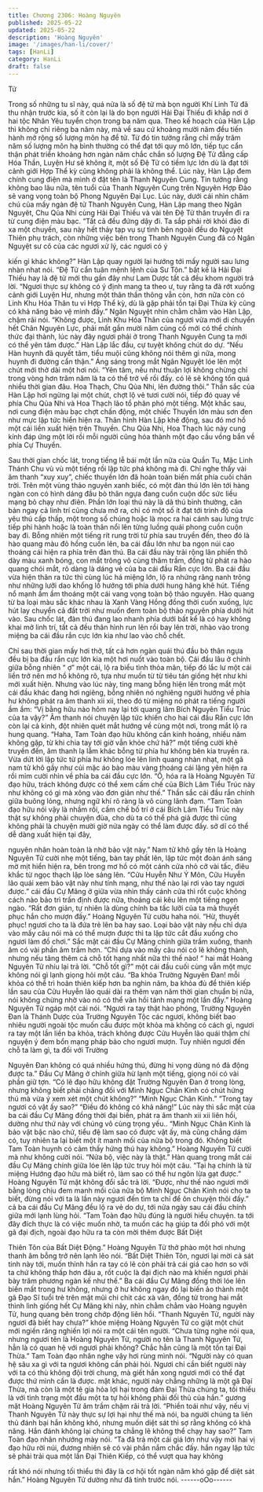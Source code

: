 ```yaml
---
title: Chương 2306: Hoàng Nguyên
published: 2025-05-22
updated: 2025-05-22
description: 'Hoàng Nguyên'
image: '/images/han-li/cover/'
tags: [HanLi]
category: HanLi
draft: false
---
```


Tử

Trong số những tu sĩ này, quá nửa là số đệ tử mà bọn người Khí
Linh Tử đã thu nhận trước kia, số ít còn lại là do bọn người Hải
Đại Thiếu đi khắp nơi ở hai tộc Nhân Yêu tuyển chọn trong ba
năm qua.
Theo kế hoạch của Hàn Lập thì không chỉ riêng ba năm này, mà
về sau cứ khoảng mười năm đều tiến hành mở rộng số lượng
môn hạ để tử.
Từ đó tin tưởng rằng chỉ mấy trăm năm số lượng môn hạ bình
thường có thể đạt tới quy mô lớn, tiếp tục cẩn thận phát triển
khoảng hơn ngàn năm chắc chắn số lượng Đệ Tử đẳng cấp Hóa
Thần, Luyện Hư sẽ không ít, một số Đệ Tử có tiềm lực lớn dù là
đạt tới cảnh giới Hợp Thể kỳ cũng không phải là không thể.
Lúc này, Hàn Lập đem chính cung điện mà mình ở đặt tên là
Thanh Nguyên Cung.
Tin tưởng rằng không bao lâu nữa, tên tuổi của Thanh Nguyên
Cung trên Nguyên Hợp Đảo sẽ vang vọng toàn bộ Phong Nguyên
Đại Lục.
Lúc này, dưới cái nhìn chăm chú của mấy ngàn đệ tử Thanh
Nguyên Cung, Hàn Lập mang theo Ngân Nguyêt, Chu Qủa Nhi
cùng Hải Đại Thiếu và vài tên Đệ Tử thân truyền đi ra từ cung
điện màu bạc.
“Tất cả đều đứng dậy đi. Ta sắp phải rời khỏi đảo đi xa một
chuyến, sau này hết thảy tạp vụ sự tình bên ngoài đều do Nguyệt
Thiên phụ trách, còn những việc bên trong Thanh Nguyên Cung
đã có Ngân Nguyệt sư cô của các ngươi xử lý, các ngươi có ý

kiến gì khác không?” Hàn Lập quay người lại hướng tới mấy
người sau lưng nhàn nhat nói.
“Đệ Tử cẩn tuân mệnh lệnh của Sư Tôn.” bất kể là Hải Đại Thiếu
hay là đệ tử mới thu gần đây như Lam Dược tất cả đều khom
người trả lời.
“Ngươi thực sự không có ý định mang ta theo ư, tuy rằng ta đã rớt
xuống cảnh giới Luyện Hư, nhưng một thân thần thông vẫn còn,
hơn nữa còn có Linh Khu Hóa Thân tu vi Hợp Thể kỳ, dù là gặp
phải tồn tại Đại Thừa kỳ cũng có khả năng bảo vệ mình đấy.”
Ngân Nguyệt nhìn chằm chằm vào Hàn Lập, chậm rãi nói.
“Không được, Linh Khu Hóa Thân của ngươi vừa mới di chuyển
hết Chân Nguyên Lực, phải mất gần mười năm củng cố mới có
thể chính thức đại thành, lúc này đây ngươi phải ở trong Thanh
Nguyên Cung ta mới có thể yên tâm được.” Hàn Lập lắc đầu, cự
tuyệt không chút do dự.
“Nếu Hàn huynh đã quyết tâm, tiểu muội cũng không nói thêm gì
nữa, mong huynh đi đường cẩn thận.” Áng sáng trong mắt Ngân
Nguyệt lóe lên một chút mới thở dài một hơi nói.
“Yên tâm, nếu như thuận lợi không chừng chỉ trong vòng hơn trăm
năm là ta có thể trở về rồi đấy. có lẽ sẽ không tốn quá nhiều thời
gian đâu. Hoa Thạch, Chu Qủa Nhi, lên đường thôi.” Thần sắc
của Hàn Lập hơi ngừng lại một chút, chợt lộ vẻ tươi cười nói, tiếp
đó quay về phía Chu Qủa Nhi và Hoa Thạch lão tổ phân phó một
tiếng.
Một khắc sau, nơi cung điện màu bạc chợt chấn động, một chiếc
Thuyền lớn màu sơn đen như mực lập tức hiển hiện ra.
Thân hình Hàn Lập khẽ động, sau đó mơ hồ một cái liền xuất hiện
trên Thuyền.
Chu Qủa Nhi, Hoa Thạch lúc này cung kính đáp ứng một lời rồi
mỗi người cũng hóa thành một đạo cầu vồng bắn về phía Cự
Thuyền.

Sau thời gian chốc lát, trong tiếng lễ bái một lần nữa của Quần
Tu, Mặc Linh Thánh Chu vù vù một tiếng rồi lập tức phá không mà
đi.
Chỉ nghe thấy vài âm thanh “xuy xuy”, chiếc thuyền lớn đã hoàn
toàn biến mất phía cuối chân trời.
Trên một vùng thảo nguyên xanh biếc, có một đàn thú lớn lên tới
hàng ngàn con có hình dáng đầu bò thân ngựa đang cuồn cuộn
dốc sức liều mạng bỏ chạy như điên.
Phần lớn loại thú này là dã thú bình thường, căn bản ngay cả linh
trí cũng chưa mở ra, chỉ có một số ít đạt tới trình độ của yêu thú
cấp thấp, một trong số chúng hoặc là mọc ra hai cánh sau lưng
trực tiếp phi hành hoặc là toàn thân nổi lên từng luồng quái phong
cuồn cuộn bay đi.
Bỗng nhiên một tiếng rít rung trời từ phía sau truyền đến, theo đó
là hào quang màu đỏ hồng cuốn lên, ba cái đầu lớn như ba ngọn
núi cao thoáng cái hiện ra phía trên đàn thú.
Ba cái đầu này trải rộng lân phiến thô dày màu xanh bóng, con
mắt trông vô cùng thâm trầm, đồng tử phát ra hào quang chói
mắt, rõ dàng là dáng vẻ của ba cái đầu Rắn cực lớn.
Ba cái đầu vừa hiện thân ra tức thì cùng lúc há miệng lớn, lộ ra
nhứng răng nanh trông như những lưỡi dao khổng lồ hướng tới
phía dưới hung hăng khẽ hút.
Tiếng nổ mạnh ầm ầm thoáng một cái vang vọng toàn bộ thảo
nguyên.
Hào quang từ ba loại màu sắc khác nhau là Xanh Vàng Hồng
đồng thời cuốn xuống, lực hút lay chuyển cả đất trời như muốn
đem toàn bộ thảo nguyên phía dưới hút vào.
Sau chốc lát, đàn thú đang lao nhanh phía dưới bất kể là có hay
không khai mở linh trí, tất cả đều thân hình run lên rồi bay lên trời,
nhào vào trong miệng ba cái đầu rắn cực lớn kia như lao vào chỗ
chết.

Chỉ sau thời gian mấy hơi thở, tất cả hơn ngàn quái thú đầu bò
thân ngựa đều bị ba đầu rắn cực lớn kia một hơi nuốt vào toàn
bộ.
Cái đầu lâu ở chính giữa bỗng nhiên “ ợ” một cái, lộ ra biểu tình
thỏa mãn, tiếp đó lắc lư một cái liền trở nên mơ hồ không rõ, tựa
như muốn từ từ tiêu tán giống hệt như khi mới xuất hiện.
Nhưng vào lúc này, ting mang bỗng hiện lên trong mắt một cái
đầu khác đang hơi ngiêng, bỗng nhiên nó nghiêng người hướng
về phía hư không phát ra âm thanh xii xii, theo đó từ miệng nó
phát ra tiếng người ầm ầm:
“Vị bằng hữu nào hôm nay lại tới quang lâm Bích Nguyên Tiểu
Trúc của ta vậy?”
Âm thanh nói chuyện lập tức khiến cho hai cái đầu Rắn cực lớn
còn lại cả kinh, đột nhiên quét mắt hướng về cùng một nơi, trong
mắt lộ ra hung quang.
“Haha, Tam Toàn đạo hữu không cần kinh hoảng, nhiều năm
không gặp, từ khi chia tay tới giờ vẫn khỏe chứ hả?” một tiếng
cười khẽ truyền đến, âm thanh lạ lẫm khác bỗng từ phía hư
không bên kia truyền ra.
Vừa dứt lời lập tức từ phía hư không lóe lên linh quang nhàn
nhạt, một gã nam tử khô gầy như củi mặc áo bào màu vàng
thoáng cái lặng yên hiện ra rồi mỉm cười nhìn về phía ba cái đầu
cực lớn.
“Ồ, hóa ra là Hoàng Nguyên Tử đạo hữu, trách không được có thể
xem cấm chế của Bích Lâm Tiểu Trúc này như không có gì mà
xông vào đơn giản như thế.” Thần sắc cái đầu rắn chính giữa
buông lỏng, nhưng ngữ khí rõ ràng là vô cùng lãnh đạm.
“Tam Toàn đạo hữu nói vậy là nhầm rồi, cấm chế bố trí ở cái Bích
Lâm Tiểu Trúc này thật sự không phải chuyện đùa, cho dù ta có
thể phá giả được thì cũng không phải là chuyện mười giờ nửa
ngày có thể làm được đấy. sở dĩ có thể dễ dàng xuất hiện tại đây,

nguyên nhân hoàn toàn là nhờ bảo vật này.” Nam tử khô gầy tên
là Hoàng Nguyên Tử cười nhẹ một tiếng, bàn tay phất lên, lập tức
một đoàn ánh sáng mờ mịt hiển hiện ra, bên trong mơ hồ có một
cánh cửa nhỏ cỡ vài tấc, điêu khắc từ ngọc thạch lập lòe sáng
lên.
“Cửu Huyễn Như Ý Môn, Cữu Huyễn lão quái xem bảo vật này
như tính mạng, như thế nào lại rơi vào tay ngươi được.” cái đầu
Cự Mãng ở giữa vừa nhìn thấy cánh cửa thì rốt cuộc không cách
nào bảo trì trấn định được nữa, thoáng cái kêu lên một tiếng ngẹn
ngào.
“Rất đơn giản, tự nhiên là dùng chính ba tấc lưỡi của ta mà thuyết
phục hắn cho mượn đấy.” Hoàng Nguyên Tử cườu haha nói.
“Hừ, thuyết phục! ngươi cho ta là đứa trẻ lên ba hay sao. Loại
bảo vật này nếu chỉ dựa vào mấy câu nói mà có thể mượn được
thì ta lập tức cắt đầu xuống cho ngươi làm đồ chơi.” Sắc mặt cái
đầu Cự Mãng chính giữa trầm xuống, thanh âm có vài phần âm
trầm hơn.
“Chỉ dựa vào mấy câu nói có lẽ không thành, nhưng nếu tăng
thêm cả chỗ tốt hạng nhất nữa thì thế nào! “ hai mắt Hoàng
Nguyên Tử nhíu lại trả lời.
“Chỗ tốt gì?” một cái đầu cuối cùng vẫn một mực không nói gì
lạnh giọng hỏi một câu.
“Ba khỏa Trường Nguyên Đan! mỗi khỏa có thể trì hoãn thiên kiếp
hơn ba nghìn năm, ba khỏa đủ để thiên kiếp lần sau của Cửu
Huyễn lão quái dài ra thêm vạn năm thời gian chuẩn bị nữa, nói
không chừng nhờ vào nó có thể vãn hồi tánh mạng một lần đấy.”
Hoàng Nguyên Tử ngáp một cái nói.
“Ngươi ra tay thật hào phóng, Trường Nguyên Đan là Thánh
Dược của Trường Nguyên Tộc các ngươi, không biết bao nhiêu
người ngoài tộc muốn cầu được một khỏa mà không có cách gì,
ngươi ra tay một lần liền ba khỏa, trách không được Cửu Huyễn
lão quái thậm chí nguyện ý đem bổn mạng pháp bảo cho ngươi
mượn. Tuy nhiên ngươi đến chỗ ta làm gì, ta đối với Trường

Nguyên Đan không có quá nhiều hứng thú, đừng hi vọng dùng nó
đả động được ta.” Đầu Cự Mãng ở chính giữa hừ lạnh một tiếng,
giọng nói có vài phần giữ tợn.
“Có lẽ đạo hữu không đặt Trường Nguyên Đan ở trong lòng,
nhưng không biết phải chăng đối với Minh Ngục Chân Kinh có
chút hứng thú mà vừa ý xem xét một chút không?”
“Minh Ngục Chân Kinh.”
“Trong tay ngươi có vật ấy sao?”
“Điều đó không có khả năng!”
Lúc này thì sắc mặt của ba cái đầu Cự Mãng đồng thời đại biến,
phát ra âm thanh xii xii liên hồi, dường như thứ này với chúng vô
cùng trọng yếu..
“Minh Ngục Chân Kinh là bảo vật bậc nào chứ, tiểu đệ làm sao có
được vật ấy, mà cũng chẳng dám có, tuy nhiên ta lại biết một ít
manh mối của nửa bộ trong đó. Không biết Tam Toàn huynh có
cảm thấy hứng thú hay không.” Hoàng Nguyên Tử cười mà như
không cười nói.
“Nửa bộ, việc này là thật.” Hàn quang trong mắt cái đầu Cự Mãng
chính giữa lóe lên lập tức truy hỏi một câu.
“Tại hạ chính là từ miệng Hướng đạo hữu mà biết rõ, làm sao có
thể hư ngôn lừa gạt được.” Hoàng Nguyên Tử mặt không đổi sắc
trả lời.
“Được, như thế nào ngươi mới bằng lòng chịu đem manh mối của
nửa bộ Minh Ngục Chân Kinh nói cho ta biết, đừng nói với ta là
lần này ngươi đến tìm ta chỉ để ôn chuyện thôi đấy.” cả ba cái đầu
Cự Mãng đều lộ ra vẻ do dự, tới nửa ngày sau cái đầu chính giữa
mới lạnh lùng hỏi.
“Tam Toàn đạo hữu đúng là người hiểu chuyện. ta tới đây đích
thực là có việc muốn nhờ, ta muốn các hạ giúp ta đối phó với một
gã đại địch, ngoài đạo hữu ra ta còn mời thêm được Bất Diệt

Thiên Tôn của Bất Diệt Động.” Hoàng Nguyên Tử thở phào một
hơi nhưng thanh âm bỗng trở nên lạnh lẽo nói.
“Bất Diệt Thiên Tôn, ngươi lại mời cả sát tinh này tới, muốn thỉnh
hắn ra tay có lẽ còn phải trả cái giá cao hơn so với ta chứ không
thấp hơn đâu a, rốt cuộc là đại địch nào mà khiến ngươi phải bày
trăm phương ngàn kế như thế.” Ba cái đầu Cự Mãng đồng thời
lóe lên biến mất trong hư không, nhưng ở hư không ngay đó lại
biến ảo thành một gã Đạo Sĩ tuổi trẻ trên mặt mũi chi chit các xà
vân, đồng tử trong hai mắt thình lình giống hết Cự Mãng khi nãy,
nhìn chằm chằm vào Hoàng nguyên Tử, hung quang bên trong
chớp động liên hồi.
“Thanh Nguyên Tử, người này ngươi đã biết hay chưa?” khóe
miệng Hoàng Nguyên Tử co giật một chút mới ngiến răng nghiến
lợi nói ra một cái tên người.
“Chưa từng nghe nói qua, nhưng ngươi tên là Hoàng Nguyên Tử,
người nọ tên là Thanh Nguyên Tử, hẳn là có quan hệ với ngươi
phải không? Chắc hẳn cũng là một tồn tại Đại Thừa.” Tam Toàn
đạo nhân nghe vậy hơi rùng mình nói.
“Người này có quan hệ sâu xa gì với ta ngươi không cần phải hỏi.
Ngươi chỉ cần biết người này với ta có thù không đội trời chung,
mà giết hắn xong ngươi mới có thể đạt được thứ mình cần là
được. mặt khác, người này chẳng những là một gã Đại Thừa, mà
còn là một tê gia hỏa lợi hại trong đám Đại Thừa chúng ta, tối
thiểu là với tình trạng một đấu một ta tự hỏi không phải đối thủ
của hắn.” gương mặt Hoàng Nguyên Tử âm trầm chậm rãi trả lời.
“Phiền toái như vậy, nếu vị Thanh Nguyên Tử này thực sự lợi hại
như thế mà nói, ba người chúng ta liên thủ đánh bại hắn không
khó, nhưng muốn diệt sát thì sợ rằng không có khả năng. Hắn
đánh không lại chúng ta chẳng lẽ không thể chạy hay sao?” Tam
Toàn đạo nhân nhướng mày nói.
“Ta đã trả một cái giá lớn như vậy mời hai vị đạo hữu rời núi,
đương nhiên sẽ có vài phần nắm chắc đấy. hắn ngay lập tức sẽ
phải trải qua một lần Đại Thiên Kiếp, có thể vượt qua hay không

rất khó nói nhưng tối thiểu thì đây là cơ hội tốt ngàn năm khó gặp
để diệt sát hắn.” Hoàng Nguyên Tử dường như đã tính trước nói.
------oOo------
